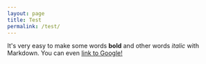 ```yaml
---
layout: page
title: Test
permalink: /test/
---
```



It's very easy to make some words **bold** and other words *italic* with Markdown. You can even [link to Google!](http://google.com)